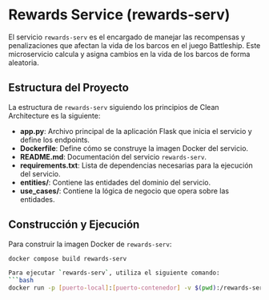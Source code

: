 # Rewards Service (rewards-serv)

El servicio `rewards-serv` es el encargado de manejar las recompensas y penalizaciones que afectan la vida de los barcos en el juego Battleship. Este microservicio calcula y asigna cambios en la vida de los barcos de forma aleatoria.

## Estructura del Proyecto
La estructura de `rewards-serv` siguiendo los principios de Clean Architecture es la siguiente:
- **app.py**: Archivo principal de la aplicación Flask que inicia el servicio y define los endpoints.
- **Dockerfile**: Define cómo se construye la imagen Docker del servicio.
- **README.md**: Documentación del servicio `rewards-serv`.
- **requirements.txt**: Lista de dependencias necesarias para la ejecución del servicio.
- **entities/**: Contiene las entidades del dominio del servicio.
- **use_cases/**: Contiene la lógica de negocio que opera sobre las entidades.

## Construcción y Ejecución

Para construir la imagen Docker de `rewards-serv`:
```bash
docker compose build rewards-serv

Para ejecutar `rewards-serv`, utiliza el siguiente comando:
```bash
docker run -p [puerto-local]:[puerto-contenedor] -v $(pwd):/rewards-serv rewards-serv 
```